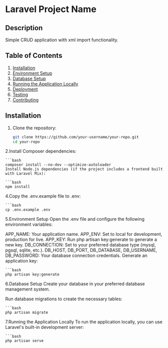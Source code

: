 # Laravel Project Name

## Description
Simple CRUD application with xml import functionality.

## Table of Contents
1. [Installation](#installation)
2. [Environment Setup](#environment-setup)
3. [Database Setup](#database-setup)
4. [Running the Application Locally](#running-the-application-locally)
5. [Deployment](#deployment)
6. [Testing](#testing)
7. [Contributing](#contributing)

## Installation

1. Clone the repository:

    ```bash
   git clone https://github.com/your-username/your-repo.git
   cd your-repo

2.Install Composer dependencies:

    ```bash
    composer install --no-dev --optimize-autoloader
    Install Node.js dependencies (if the project includes a frontend built with Laravel Mix):

    ```bash
    npm install

4.Copy the .env.example file to .env:

    ```bash
    cp .env.example .env

5.Environment Setup
Open the .env file and configure the following environment variables:

APP_NAME: Your application name.
APP_ENV: Set to local for development, production for live.
APP_KEY: Run php artisan key:generate to generate a new key.
DB_CONNECTION: Set to your preferred database type (mysql, pgsql, sqlite, etc.).
DB_HOST, DB_PORT, DB_DATABASE, DB_USERNAME, DB_PASSWORD: Your database connection credentials.
Generate an application key:

    ```bash
    php artisan key:generate

6.Database Setup
Create your database in your preferred database management system.

Run database migrations to create the necessary tables:

    ```bash
    php artisan migrate

7.Running the Application Locally
To run the application locally, you can use Laravel's built-in development server:

    ```bash
    php artisan serve
